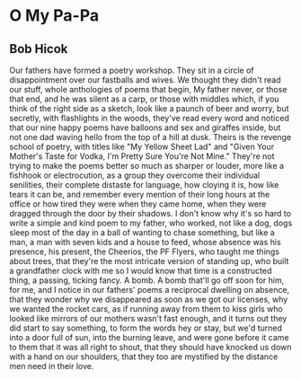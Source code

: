 # O My Pa-Pa
## Bob Hicok
Our fathers have formed a poetry workshop.
They sit in a circle of disappointment over our fastballs
and wives. We thought they didn't read our stuff,
whole anthologies of poems that begin, My father never,
or those that end, and he was silent as a carp,
or those with middles which, if you think
of the right side as a sketch, look like a paunch
of beer and worry, but secretly, with flashlights
in the woods, they've read every word and noticed
that our nine happy poems have balloons and sex
and giraffes inside, but not one dad waving hello
from the top of a hill at dusk. Theirs
is the revenge school of poetry, with titles like
"My Yellow Sheet Lad" and "Given Your Mother's Taste
for Vodka, I'm Pretty Sure You're Not Mine."
They're not trying to make the poems better
so much as sharper or louder, more like a fishhook
or electrocution, as a group
they overcome their individual senilities,
their complete distaste for language, how cloying
it is, how like tears it can be, and remember
every mention of their long hours at the office
or how tired they were when they came home,
when they were dragged through the door
by their shadows. I don't know why it's so hard
to write a simple and kind poem to my father, who worked,
not like a dog, dogs sleep most of the day in a ball
of wanting to chase something, but like a man, a man
with seven kids and a house to feed, whose absence
was his presence, his present, the Cheerios,
the PF Flyers, who taught me things about trees,
that they're the most intricate version of standing up,
who built a grandfather clock with me so I would know
that time is a constructed thing, a passing, ticking fancy.
A bomb. A bomb that'll go off soon for him, for me,
and I notice in our fathers' poems a reciprocal dwelling
on absence, that they wonder why we disappeared
as soon as we got our licenses, why we wanted
the rocket cars, as if running away from them
to kiss girls who looked like mirrors of our mothers
wasn't fast enough, and it turns out they did
start to say something, to form the words hey
or stay, but we'd turned into a door full of sun,
into the burning leave, and were gone
before it came to them that it was all right
to shout, that they should have knocked us down
with a hand on our shoulders, that they too are mystified
by the distance men need in their love.